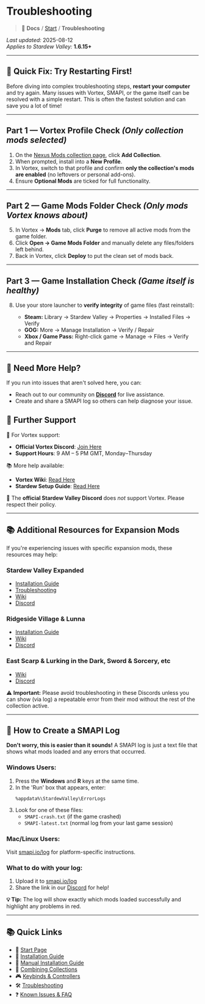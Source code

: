# Troubleshooting

> 📂 **Docs** / [Start](/start.md) / **Troubleshooting**

*Last updated:* 2025-08-12  
*Applies to Stardew Valley:* **1.6.15+**

---

## 🚀 Quick Fix: Try Restarting First!

Before diving into complex troubleshooting steps, **restart your computer** and try again. Many issues with Vortex, SMAPI, or the game itself can be resolved with a simple restart. This is often the fastest solution and can save you a lot of time!

---

## **Part 1 — Vortex Profile Check** *(Only collection mods selected)*

1. On the [Nexus Mods collection page](https://next.nexusmods.com/stardewvalley/collections/tckf0m), click **Add Collection**.
2. When prompted, install into a **New Profile**.
3. In Vortex, switch to that profile and confirm **only the collection's mods are enabled** (no leftovers or personal add-ons).
4. Ensure **Optional Mods** are ticked for full functionality.

---

## **Part 2 — Game Mods Folder Check** *(Only mods Vortex knows about)*

5. In Vortex → **Mods** tab, click **Purge** to remove all active mods from the game folder.
6. Click **Open → Game Mods Folder** and manually delete any files/folders left behind.
7. Back in Vortex, click **Deploy** to put the clean set of mods back.

---

## **Part 3 — Game Installation Check** *(Game itself is healthy)*

8. Use your store launcher to **verify integrity** of game files (fast reinstall):

   * **Steam:** Library → Stardew Valley → Properties → Installed Files → Verify  
   * **GOG:** More → Manage Installation → Verify / Repair  
   * **Xbox / Game Pass:** Right-click game → Manage → Files → Verify and Repair

---

## 💬 Need More Help?

If you run into issues that aren't solved here, you can:
- Reach out to our community on **[Discord](https://discord.com/invite/de2NrHXuty)** for live assistance.
- Create and share a SMAPI log so others can help diagnose your issue.

## 💬 Further Support

💬 For Vortex support:
- **Official Vortex Discord**: [Join Here](https://discord.com/invite/nexusmods)
- **Support Hours**: 9 AM – 5 PM GMT, Monday–Thursday

📚 More help available:
- **Vortex Wiki**: [Read Here](https://wiki.nexusmods.com/index.php/Category:Vortex)
- **Stardew Setup Guide**: [Read Here](https://wiki.nexusmods.com/index.php/Modding_Stardew_Valley_with_Vortex)

🚫 The **official Stardew Valley Discord** does *not* support Vortex. Please respect their policy.

---

## 📚 Additional Resources for Expansion Mods

If you're experiencing issues with specific expansion mods, these resources may help:

### Stardew Valley Expanded
- [Installation Guide](https://github.com/FlashShifter/StardewValleyExpanded/wiki/Install-guide)
- [Troubleshooting](https://github.com/FlashShifter/StardewValleyExpanded/wiki/Troubleshooting)
- [Wiki](https://stardew-valley-expanded.fandom.com/wiki/Stardew_Valley_Expanded_Wiki)
- [Discord](https://discord.com/invite/svexpanded)

### Ridgeside Village & Lunna
- [Installation Guide](https://github.com/Rafseazz/Ridgeside-Village-Mod/blob/main/Installation%20Guide.md)
- [Wiki](https://ridgeside.fandom.com/wiki/Ridgeside_Village_Wiki)
- [Discord](https://discord.gg/4SRbjEQG2D)

### East Scarp & Lurking in the Dark, Sword & Sorcery, etc
- [Wiki](https://eastscarp.fandom.com/wiki/East_Scarp_Wiki)
- [Discord](https://discord.com/invite/QFtDA3CJwJ)

⚠️ **Important:** Please avoid troubleshooting in these Discords unless you can show (via log) a repeatable error from their mod without the rest of the collection active.

---

## 📄 How to Create a SMAPI Log

**Don't worry, this is easier than it sounds!** A SMAPI log is just a text file that shows what mods loaded and any errors that occurred.

### Windows Users:
1. Press the **Windows** and **R** keys at the same time.
2. In the 'Run' box that appears, enter:
   ```
   %appdata%\StardewValley\ErrorLogs
   ```
3. Look for one of these files:
   - `SMAPI-crash.txt` (if the game crashed)
   - `SMAPI-latest.txt` (normal log from your last game session)

### Mac/Linux Users:
Visit [smapi.io/log](https://smapi.io/log) for platform-specific instructions.

### What to do with your log:
1. Upload it to [smapi.io/log](https://smapi.io/log) 
2. Share the link in our [Discord](https://discord.gg/de2NrHXuty) for help!

**💡 Tip:** The log will show exactly which mods loaded successfully and highlight any problems in red.

---

## 📚 Quick Links

- 🌾 [Start Page](/start.md)  
- 🚀 [Installation Guide](/install.md)  
- 🧩 [Manual Installation Guide](/manual-install.md)  
- 🔀 [Combining Collections](/combining.md)  
- 🎮 [Keybinds & Controllers](/keybinds.md)  
- 🛠️ [Troubleshooting](/troubleshooting.md)  
- ❓ [Known Issues & FAQ](/known-issues-and-faq.md)